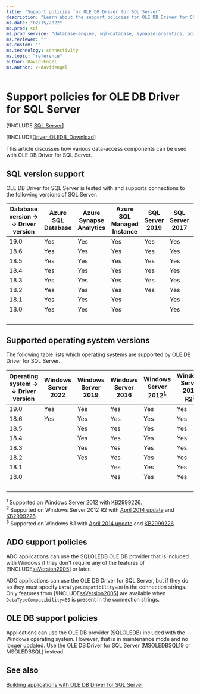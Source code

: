 ```yaml
---
title: "Support policies for OLE DB Driver for SQL Server"
description: "Learn about the support policies for OLE DB Driver for SQL Server and what operating systems and SQL database versions are supported with each driver version."
ms.date: "02/15/2022"
ms.prod: sql
ms.prod_service: "database-engine, sql-database, synapse-analytics, pdw"
ms.reviewer: ""
ms.custom: ""
ms.technology: connectivity
ms.topic: "reference"
author: David-Engel
ms.author: v-davidengel
---
```

# Support policies for OLE DB Driver for SQL Server
[!INCLUDE [SQL Server](../../../includes/applies-to-version/sql-asdb-asdbmi-asa-pdw.md)]

[!INCLUDE[Driver_OLEDB_Download](../../../includes/driver_oledb_download.md)]

This article discusses how various data-access components can be used with OLE DB Driver for SQL Server.  

## SQL version support  

OLE DB Driver for SQL Server is tested with and supports connections to the following versions of SQL Server.

| Database version&nbsp;&#8594;<br />&#8595; Driver version | Azure SQL Database | Azure Synapse Analytics | Azure SQL Managed Instance | SQL Server 2019 | SQL Server 2017 | SQL Server 2016 | SQL Server 2014 | SQL Server 2012 |
|----|---|---|---|---|---|---|---|---|
|19.0|Yes|Yes|Yes|Yes|Yes|Yes|Yes|Yes|
|18.6|Yes|Yes|Yes|Yes|Yes|Yes|Yes|Yes|
|18.5|Yes|Yes|Yes|Yes|Yes|Yes|Yes|Yes|
|18.4|Yes|Yes|Yes|Yes|Yes|Yes|Yes|Yes|
|18.3|Yes|Yes|Yes|Yes|Yes|Yes|Yes|Yes|
|18.2|Yes|Yes|Yes|Yes|Yes|Yes|Yes|Yes|
|18.1|Yes|Yes|Yes|   |Yes|Yes|Yes|Yes|
|18.0|Yes|Yes|Yes|   |Yes|Yes|Yes|Yes|
| &nbsp; | &nbsp; | &nbsp; | &nbsp; | &nbsp; | &nbsp; | &nbsp; | &nbsp; | &nbsp; |

## Supported operating system versions  

The following table lists which operating systems are supported by OLE DB Driver for SQL Server.  

| Operating system&nbsp;&#8594;<br />&#8595; Driver version | Windows Server 2022 | Windows Server 2019 | Windows Server 2016 | Windows Server 2012<sup>1</sup> | Windows Server 2012 R2<sup>2</sup> | Windows 10 | Windows 8.1<sup>3</sup> |
|----|---|---|---|---|---|---|---|
|19.0|Yes|Yes|Yes|Yes|Yes|Yes|Yes|
|18.6|Yes|Yes|Yes|Yes|Yes|Yes|Yes|
|18.5|   |Yes|Yes|Yes|Yes|Yes|Yes|
|18.4|   |Yes|Yes|Yes|Yes|Yes|Yes|
|18.3|   |Yes|Yes|Yes|Yes|Yes|Yes|
|18.2|   |Yes|Yes|Yes|Yes|Yes|Yes|
|18.1|   |   |Yes|Yes|Yes|Yes|Yes|
|18.0|   |   |Yes|Yes|Yes|Yes|Yes|
| &nbsp; | &nbsp; | &nbsp; | &nbsp; | &nbsp; | &nbsp; | &nbsp; | &nbsp; |

<sup>1</sup> Supported on Windows Server 2012 with [KB2999226](https://go.microsoft.com/fwlink/?linkid=2074061).  
<sup>2</sup> Supported on Windows Server 2012 R2 with [April 2014 update](https://go.microsoft.com/fwlink/?linkid=2073785) and [KB2999226](https://go.microsoft.com/fwlink/?linkid=2074061).  
<sup>3</sup> Supported on Windows 8.1 with [April 2014 update](https://go.microsoft.com/fwlink/?linkid=2073785) and [KB2999226](https://go.microsoft.com/fwlink/?linkid=2074061).  

## ADO support policies  

ADO applications can use the SQLOLEDB OLE DB provider that is included with Windows if they don't require any of the features of [!INCLUDE[ssVersion2005](../../../includes/ssversion2005-md.md)] or later.  

ADO applications can use the OLE DB Driver for SQL Server, but if they do so they must specify `DataTypeCompatibility=80` in the connection strings. Only features from [!INCLUDE[ssVersion2005](../../../includes/ssversion2005-md.md)] are available when `DataTypeCompatibility=80` is present in the connection strings.  

## OLE DB support policies  

Applications can use the OLE DB provider (SQLOLEDB) included with the Windows operating system. However, that is in maintenance mode and no longer updated. Use the OLE DB Driver for SQL Server (MSOLEDBSQL19 or MSOLEDBSQL) instead.

## See also  

[Building applications with OLE DB Driver for SQL Server](building-applications-with-oledb-driver-for-sql-server.md)
